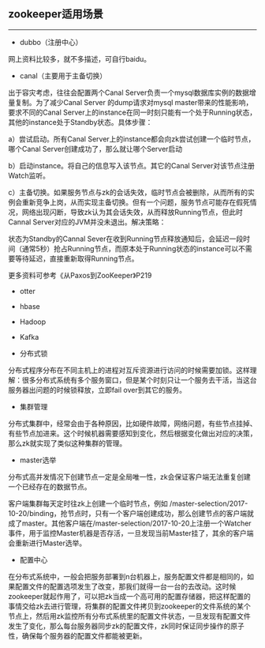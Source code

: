 ## zookeeper适用场景

---

* dubbo（注册中心）

网上资料比较多，就不多描述，可自行baidu。

* canal（主要用于主备切换）


出于容灾考虑，往往会配置两个Canal Server负责一个mysql数据库实例的数据增量复制。为了减少Canal Server 的dump请求对mysql master带来的性能影响，要求不同的Canal Server上的instance在同一时刻只能有一个处于Running状态，其他的instance处于Standby状态。具体步骤：

a）尝试启动。所有Canal Server上的instance都会向zk尝试创建一个临时节点，哪个Canal Server创建成功了，那么就让哪个Server启动

b）启动instance。将自己的信息写入该节点。其它的Canal Server对该节点注册Watch监听。

c）主备切换。如果服务节点与zk的会话失效，临时节点会被删除，从而所有的实例会重新竞争上岗，从而实现主备切换。但有一个问题，服务节点可能存在假死情况，网络出现闪断，导致zk认为其会话失效，从而释放Running节点，但此时Cannal Server对应的JVM并没未退出。解决策略：

状态为Standby的Cannal Sever在收到Running节点释放通知后，会延迟一段时间（通常5秒）抢占Running节点，而原本处于Running状态的instance可以不需要等待延迟，直接重新取得Running节点。

更多资料可参考《从Paxos到ZooKeeper》P219

* otter

* hbase

* Hadoop

* Kafka

* 分布式锁

分布式程序分布在不同主机上的进程对互斥资源进行访问的时候需要加锁。这样理解：很多分布式系统有多个服务窗口，但是某个时刻只让一个服务去干活，当这台服务器出问题的时候锁释放，立即fail over到其它的服务。


* 集群管理

分布式集群中，经常会由于各种原因，比如硬件故障，网络问题，有些节点挂掉、有些节点加进来。这个时候机器需要感知到变化，然后根据变化做出对应的决策，那么zk就实现了类似这种集群的管理。


* master选举

分布式高并发情况下创建节点一定是全局唯一性，zk会保证客户端无法重复创建一个已经存在的数据节点。

客户端集群每天定时往zk上创建一个临时节点，例如 /master-selection/2017-10-20/binding，抢节点时，只有一个客户端创建成功，那么创建节点的客户端就成了master。其他客户端在/master-selection/2017-10-20上注册一个Watcher事件，用于监控Master机器是否存活，一旦发现当前Master挂了，其余的客户端会重新进行Master选举。

* 配置中心

在分布式系统中，一般会把服务部署到n台机器上，服务配置文件都是相同的，如果配置文件的配置选项发生了改变，那我们就得一台一台的去改动。这时候zookeeper就起作用了，可以把zk当成一个高可用的配置存储器，把这样配置的事情交给zk去进行管理，将集群的配置文件拷贝到zookeeper的文件系统的某个节点上，然后用zk监控所有分布式系统里的配置文件状态，一旦发现有配置文件发生了变化，那么每台服务器同步zk的配置文件，zk同时保证同步操作的原子性，确保每个服务器的配置文件都能被更新。










